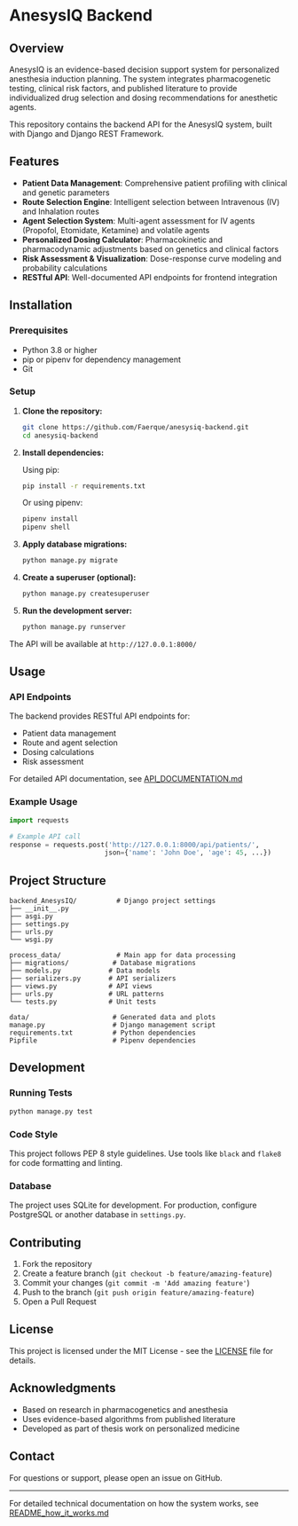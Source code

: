 # AnesysIQ Backend

## Overview

AnesysIQ is an evidence-based decision support system for personalized anesthesia induction planning. The system integrates pharmacogenetic testing, clinical risk factors, and published literature to provide individualized drug selection and dosing recommendations for anesthetic agents.

This repository contains the backend API for the AnesysIQ system, built with Django and Django REST Framework.

## Features

- **Patient Data Management**: Comprehensive patient profiling with clinical and genetic parameters
- **Route Selection Engine**: Intelligent selection between Intravenous (IV) and Inhalation routes
- **Agent Selection System**: Multi-agent assessment for IV agents (Propofol, Etomidate, Ketamine) and volatile agents
- **Personalized Dosing Calculator**: Pharmacokinetic and pharmacodynamic adjustments based on genetics and clinical factors
- **Risk Assessment & Visualization**: Dose-response curve modeling and probability calculations
- **RESTful API**: Well-documented API endpoints for frontend integration

## Installation

### Prerequisites

- Python 3.8 or higher
- pip or pipenv for dependency management
- Git

### Setup

1. **Clone the repository:**

   ```bash
   git clone https://github.com/Faerque/anesysiq-backend.git
   cd anesysiq-backend
   ```

2. **Install dependencies:**

   Using pip:

   ```bash
   pip install -r requirements.txt
   ```

   Or using pipenv:

   ```bash
   pipenv install
   pipenv shell
   ```

3. **Apply database migrations:**

   ```bash
   python manage.py migrate
   ```

4. **Create a superuser (optional):**

   ```bash
   python manage.py createsuperuser
   ```

5. **Run the development server:**

   ```bash
   python manage.py runserver
   ```

The API will be available at `http://127.0.0.1:8000/`

## Usage

### API Endpoints

The backend provides RESTful API endpoints for:

- Patient data management
- Route and agent selection
- Dosing calculations
- Risk assessment

For detailed API documentation, see [API_DOCUMENTATION.md](API_DOCUMENTATION.md)

### Example Usage

```python
import requests

# Example API call
response = requests.post('http://127.0.0.1:8000/api/patients/',
                        json={'name': 'John Doe', 'age': 45, ...})
```

## Project Structure

```text
backend_AnesysIQ/          # Django project settings
├── __init__.py
├── asgi.py
├── settings.py
├── urls.py
└── wsgi.py

process_data/              # Main app for data processing
├── migrations/           # Database migrations
├── models.py            # Data models
├── serializers.py       # API serializers
├── views.py             # API views
├── urls.py              # URL patterns
└── tests.py             # Unit tests

data/                     # Generated data and plots
manage.py                 # Django management script
requirements.txt          # Python dependencies
Pipfile                   # Pipenv dependencies
```

## Development

### Running Tests

```bash
python manage.py test
```

### Code Style

This project follows PEP 8 style guidelines. Use tools like `black` and `flake8` for code formatting and linting.

### Database

The project uses SQLite for development. For production, configure PostgreSQL or another database in `settings.py`.

## Contributing

1. Fork the repository
2. Create a feature branch (`git checkout -b feature/amazing-feature`)
3. Commit your changes (`git commit -m 'Add amazing feature'`)
4. Push to the branch (`git push origin feature/amazing-feature`)
5. Open a Pull Request

## License

This project is licensed under the MIT License - see the [LICENSE](LICENSE) file for details.

## Acknowledgments

- Based on research in pharmacogenetics and anesthesia
- Uses evidence-based algorithms from published literature
- Developed as part of thesis work on personalized medicine

## Contact

For questions or support, please open an issue on GitHub.

---

For detailed technical documentation on how the system works, see [README_how_it_works.md](README_how_it_works.md)
